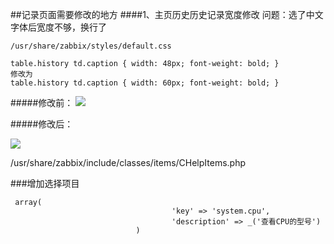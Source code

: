 ##记录页面需要修改的地方
####1、主页历史历史记录宽度修改
问题：选了中文字体后宽度不够，换行了

	/usr/share/zabbix/styles/default.css
	
	table.history td.caption { width: 48px; font-weight: bold; }
	修改为
	table.history td.caption { width: 60px; font-weight: bold; }

#####修改前：
![](http://i.imgur.com/VEfWGIY.png)

#####修改后：

![](http://i.imgur.com/xQOarbY.png)





/usr/share/zabbix/include/classes/items/CHelpItems.php 

###增加选择项目

     array(
                                        'key' => 'system.cpu',
                                        'description' => _('查看CPU的型号')
                                )

